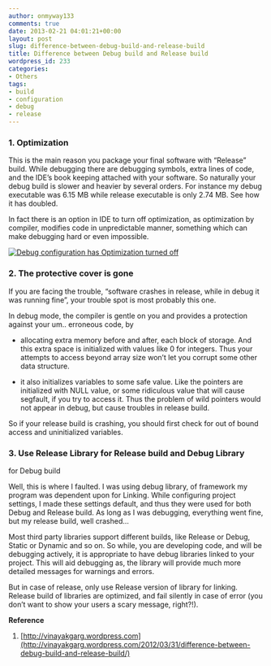 ```yaml
---
author: onmyway133
comments: true
date: 2013-02-21 04:01:21+00:00
layout: post
slug: difference-between-debug-build-and-release-build
title: Difference between Debug build and Release build
wordpress_id: 233
categories:
- Others
tags:
- build
- configuration
- debug
- release
---
```


### 1. Optimization




This is the main reason you package your final software with “Release” build. While debugging there are debugging symbols, extra lines of code, and the IDE’s book keeping attached with your software. So naturally your debug build is slower and heavier by several orders. For instance my debug executable was 6.15 MB while release executable is only 2.74 MB. See how it has doubled.  

In fact there is an option in IDE to turn off optimization, as optimization by compiler, modifies code in unpredictable manner, something which can make debugging hard or even impossible.




[![Debug configuration has Optimization turned off](http://vinayakgarg.files.wordpress.com/2012/03/debug_opt1.png?w=640&h=445)](http://vinayakgarg.files.wordpress.com/2012/03/debug_opt1.png)




### 




### 2. The protective cover is gone




If you are facing the trouble, “software crashes in release, while in debug it was running fine”, your trouble spot is most probably this one.  

In debug mode, the compiler is gentle on you and provides a protection against your um.. erroneous code, by






  * allocating extra memory before and after, each block of storage. And this extra space is initialized with values like 0 for integers. Thus your attempts to access beyond array size won’t let you corrupt some other data structure.


  * it also initializes variables to some safe value. Like the pointers are initialized with NULL value, or some ridiculous value that will cause segfault, if you try to access it. Thus the problem of wild pointers would not appear in debug, but cause troubles in release build.




So if your release build is crashing, you should first check for out of bound access and uninitialized variables.




### 3. Use Release Library for Release build and Debug Library


 for Debug build




Well, this is where I faulted. I was using debug library, of framework my program was dependent upon for Linking. While configuring project settings, I made these settings default, and thus they were used for both Debug and Release build. As long as I was debugging, everything went fine, but my release build, well crashed…




Most third party libraries support different builds, like Release or Debug, Static or Dynamic and so on. So while, you are developing code, and will be debugging actively, it is appropriate to have debug libraries linked to your project. This will aid debugging as, the library will provide much more detailed messages for warnings and errors.  

But in case of release, only use Release version of library for linking. Release build of libraries are optimized, and fail silently in case of error (you don’t want to show your users a scary message, right?!).




**Reference**  

1. [http://vinayakgarg.wordpress.com](http://vinayakgarg.wordpress.com/2012/03/31/difference-between-debug-build-and-release-build/)
